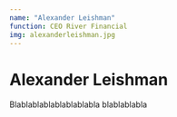 ```yaml
---
name: "Alexander Leishman"
function: CEO River Financial
img: alexanderleishman.jpg
---
```


# Alexander Leishman
 
Blablablablablablablabla
blablablabla
